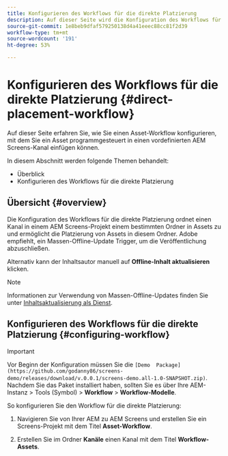 ```yaml
---
title: Konfigurieren des Workflows für die direkte Platzierung
description: Auf dieser Seite wird die Konfiguration des Workflows für die direkte Platzierung beschrieben.
source-git-commit: 1e8beb9dfaf579250138d4a41eeec88cc81f2d39
workflow-type: tm+mt
source-wordcount: '191'
ht-degree: 53%

---
```



# Konfigurieren des Workflows für die direkte Platzierung {#direct-placement-workflow}

Auf dieser Seite erfahren Sie, wie Sie einen Asset-Workflow konfigurieren, mit dem Sie ein Asset programmgesteuert in einen vordefinierten AEM Screens-Kanal einfügen können.

In diesem Abschnitt werden folgende Themen behandelt:

* Überblick
* Konfigurieren des Workflows für die direkte Platzierung

## Übersicht {#overview}

Die Konfiguration des Workflows für die direkte Platzierung ordnet einen Kanal in einem AEM Screens-Projekt einem bestimmten Ordner in Assets zu und ermöglicht die Platzierung von Assets in diesem Ordner. Adobe empfiehlt, ein Massen-Offline-Update Trigger, um die Veröffentlichung abzuschließen.

Alternativ kann der Inhaltsautor manuell auf **Offline-Inhalt aktualisieren** klicken.

>[!NOTE]
>
>Informationen zur Verwendung von Massen-Offline-Updates finden Sie unter [Inhaltsaktualisierung als Dienst](/help/user-guide/content-update-as-a-service.md).

## Konfigurieren des Workflows für die direkte Platzierung {#configuring-workflow}

>[!IMPORTANT]
>
>Vor Beginn der Konfiguration müssen Sie die `[Demo  Package](https://github.com/godanny86/screens-demo/releases/download/v.0.0.1/screens-demo.all-1.0-SNAPSHOT.zip)`. Nachdem Sie das Paket installiert haben, sollten Sie es über Ihre AEM-Instanz > Tools (Symbol) > **Workflow** > **Workflow-Modelle**.

So konfigurieren Sie den Workflow für die direkte Platzierung:

1. Navigieren Sie von Ihrer AEM zu AEM Screens und erstellen Sie ein Screens-Projekt mit dem Titel **Asset-Workflow**.

1. Erstellen Sie im Ordner **Kanäle** einen Kanal mit dem Titel **Workflow-Assets**.


